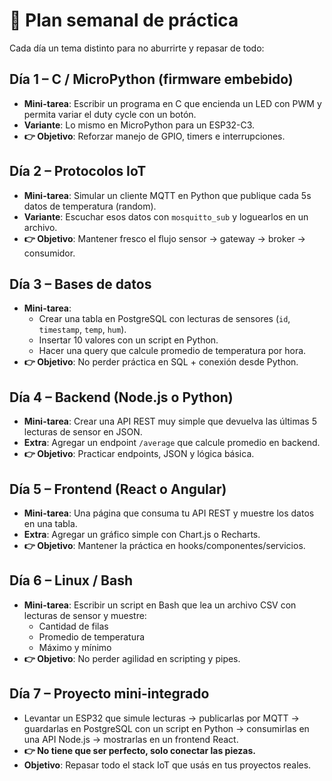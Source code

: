 # 🔹 Plan semanal de práctica

Cada día un tema distinto para no aburrirte y repasar de todo:

## Día 1 – C / MicroPython (firmware embebido)
- **Mini-tarea**: Escribir un programa en C que encienda un LED con PWM y permita variar el duty cycle con un botón.
- **Variante**: Lo mismo en MicroPython para un ESP32-C3.
- **👉 Objetivo**: Reforzar manejo de GPIO, timers e interrupciones.

## Día 2 – Protocolos IoT
- **Mini-tarea**: Simular un cliente MQTT en Python que publique cada 5s datos de temperatura (random).
- **Variante**: Escuchar esos datos con `mosquitto_sub` y loguearlos en un archivo.
- **👉 Objetivo**: Mantener fresco el flujo sensor → gateway → broker → consumidor.

## Día 3 – Bases de datos
- **Mini-tarea**: 
  - Crear una tabla en PostgreSQL con lecturas de sensores (`id`, `timestamp`, `temp`, `hum`).
  - Insertar 10 valores con un script en Python.
  - Hacer una query que calcule promedio de temperatura por hora.
- **👉 Objetivo**: No perder práctica en SQL + conexión desde Python.

## Día 4 – Backend (Node.js o Python)
- **Mini-tarea**: Crear una API REST muy simple que devuelva las últimas 5 lecturas de sensor en JSON.
- **Extra**: Agregar un endpoint `/average` que calcule promedio en backend.
- **👉 Objetivo**: Practicar endpoints, JSON y lógica básica.

## Día 5 – Frontend (React o Angular)
- **Mini-tarea**: Una página que consuma tu API REST y muestre los datos en una tabla.
- **Extra**: Agregar un gráfico simple con Chart.js o Recharts.
- **👉 Objetivo**: Mantener la práctica en hooks/componentes/servicios.

## Día 6 – Linux / Bash
- **Mini-tarea**: Escribir un script en Bash que lea un archivo CSV con lecturas de sensor y muestre:
  - Cantidad de filas
  - Promedio de temperatura
  - Máximo y mínimo
- **👉 Objetivo**: No perder agilidad en scripting y pipes.

## Día 7 – Proyecto mini-integrado
- Levantar un ESP32 que simule lecturas → publicarlas por MQTT → guardarlas en PostgreSQL con un script en Python → consumirlas en una API Node.js → mostrarlas en un frontend React.
- **👉 No tiene que ser perfecto, solo conectar las piezas.**
- **Objetivo**: Repasar todo el stack IoT que usás en tus proyectos reales.